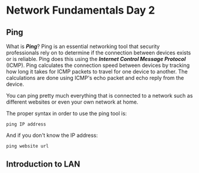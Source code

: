 # Network Fundamentals Day 2

## Ping

What is ***Ping***? Ping is an essential networking tool that security professionals rely on to determine if the connection between devices exists or is reliable. Ping does this using the ***Internet Control Message Protocol*** (ICMP). Ping calculates the connection speed between devices by tracking how long it takes for ICMP packets to travel for one device to another. The calculations are done using ICMP's echo packet and echo reply from the device. 

You can ping pretty much everything that is connected to a network such as different websites or even your own network at home. 

The proper syntax in order to use the ping tool is:

    ping IP address 

And if you don't know the IP address:

    ping website url

## Introduction to LAN


